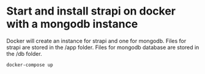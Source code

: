 # Start and install strapi on docker with a mongodb instance

Docker will create an instance for strapi and one for mongodb.
Files for strapi are stored in the /app folder.
Files for mongodb database are stored in the /db folder.

```
docker-compose up
```